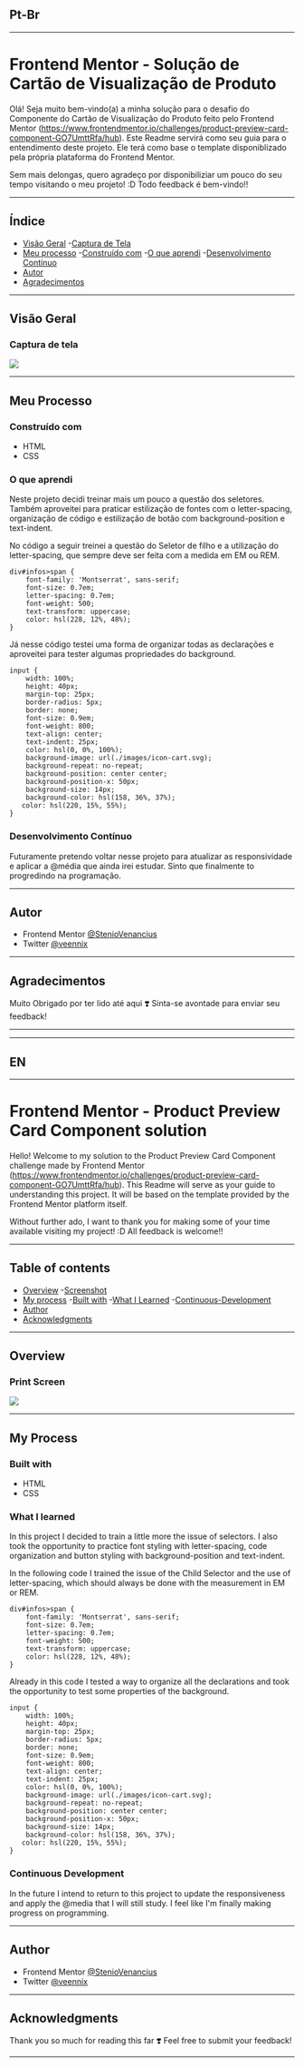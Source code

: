 ## Pt-Br
------------------------------------------------------------------------------------------------------------------------------------------------ 
# Frontend Mentor - Solução de Cartão de Visualização de Produto
Olá! 
Seja muito bem-vindo(a) a minha solução para o desafio do Componente do Cartão de Visualização do Produto feito pelo Frontend Mentor (https://www.frontendmentor.io/challenges/product-preview-card-component-GO7UmttRfa/hub). Este Readme servirá como seu guia para o entendimento deste projeto. Ele terá como base o template disponiblizado pela própria plataforma do Frontend Mentor.

Sem mais delongas, quero agradeço por disponibiliziar um pouco do seu tempo visitando o meu projeto! :D
Todo feedback é bem-vindo!!

------------------------------------------------------------------------------------------------------------------------------------------------

## Índice

- [Visão Geral](#visão-geral)
    -[Captura de Tela](#captura-de-tela)
- [Meu processo](#meu-processo)
    -[Construído com](#construído-com)
    -[O que aprendi](#o-que-aprendi)
    -[Desenvolvimento Contínuo](#desenvolvimento-contínuo)
- [Autor](#autor)
- [Agradecimentos](#agradecimentos)

------------------------------------------------------------------------------------------------------------------------------------------------

## Visão Geral
### Captura de tela
![](./Design/Desktop.png)

------------------------------------------------------------------------------------------------------------------------------------------------

## Meu Processo 
### Construído com 
- HTML 
- CSS

### O que aprendi 
Neste projeto decidi treinar mais um pouco a questão dos seletores. Também aproveitei para praticar estilização de fontes com o letter-spacing, organização de código e estilização de botão com background-position e text-indent.

No código a seguir treinei a questão do Seletor de filho e a utilização do letter-spacing, que sempre deve ser feita com a medida em EM ou REM.
``` Seletor de Filho + lettring-Spacing
div#infos>span {
    font-family: 'Montserrat', sans-serif;
    font-size: 0.7em;
    letter-spacing: 0.7em;
    font-weight: 500;
    text-transform: uppercase;
    color: hsl(228, 12%, 48%);
}
```
Já nesse código testei uma forma de organizar todas as declarações e aproveitei para tester algumas propriedades do background. 
``` Organização de Seletor + Estilização de background 
input {
    width: 100%;
    height: 40px;
    margin-top: 25px;
    border-radius: 5px;
    border: none;
    font-size: 0.9em;
    font-weight: 800;
    text-align: center;
    text-indent: 25px;
    color: hsl(0, 0%, 100%);
    background-image: url(./images/icon-cart.svg);
    background-repeat: no-repeat;
    background-position: center center;
    background-position-x: 50px;
    background-size: 14px;
    background-color: hsl(158, 36%, 37%);
   color: hsl(220, 15%, 55%);
}
```

### Desenvolvimento Contínuo
Futuramente pretendo voltar nesse projeto para atualizar as responsividade e aplicar a @média que ainda irei estudar. Sinto que finalmente to progredindo na programação. 

------------------------------------------------------------------------------------------------------------------------------------------------

## Autor 
- Frontend Mentor [@StenioVenancius](frontendmentor.io/profile/StenioVenancius)
- Twitter [@veennix](https://twitter.com/veennix)

------------------------------------------------------------------------------------------------------------------------------------------------

## Agradecimentos 
Muito Obrigado por ter lido até aqui ❣️
Sinta-se avontade para enviar seu feedback!

------------------------------------------------------------------------------------------------------------------------------------------------
------------------------------------------------------------------------------------------------------------------------------------------------
## EN
------------------------------------------------------------------------------------------------------------------------------------------------

# Frontend Mentor - Product Preview Card Component solution
Hello! 
Welcome to my solution to the Product Preview Card Component challenge made by Frontend Mentor (https://www.frontendmentor.io/challenges/product-preview-card-component-GO7UmttRfa/hub). This Readme will serve as your guide to understanding this project. It will be based on the template provided by the Frontend Mentor platform itself.

Without further ado, I want to thank you for making some of your time available visiting my project! :D
All feedback is welcome!!

------------------------------------------------------------------------------------------------------------------------------------------------

## Table of contents
- [Overview](#Overview)
    -[Screenshot](#screenshot)
- [My process](#my-process)
    -[Built with](#built-with)
    -[What I Learned](#What-I-Learned)
    -[Continuous-Development](#Continuous-Development)
- [Author](#author)
- [Acknowledgments](#acknowledgments)

------------------------------------------------------------------------------------------------------------------------------------------------

## Overview
### Print Screen
![](./Design/Desktop.png)

------------------------------------------------------------------------------------------------------------------------------------------------

## My Process
### Built with
- HTML
- CSS

### What I learned
In this project I decided to train a little more the issue of selectors. I also took the opportunity to practice font styling with letter-spacing, code organization and button styling with background-position and text-indent.

In the following code I trained the issue of the Child Selector and the use of letter-spacing, which should always be done with the measurement in EM or REM.
``` Child Selector + lettring-Spacing
div#infos>span {
    font-family: 'Montserrat', sans-serif;
    font-size: 0.7em;
    letter-spacing: 0.7em;
    font-weight: 500;
    text-transform: uppercase;
    color: hsl(228, 12%, 48%);
}
```
Already in this code I tested a way to organize all the declarations and took the opportunity to test some properties of the background. 
``` Selector Organization + Background Styling 
input {
    width: 100%;
    height: 40px;
    margin-top: 25px;
    border-radius: 5px;
    border: none;
    font-size: 0.9em;
    font-weight: 800;
    text-align: center;
    text-indent: 25px;
    color: hsl(0, 0%, 100%);
    background-image: url(./images/icon-cart.svg);
    background-repeat: no-repeat;
    background-position: center center;
    background-position-x: 50px;
    background-size: 14px;
    background-color: hsl(158, 36%, 37%);
   color: hsl(220, 15%, 55%);
}
```

### Continuous Development
In the future I intend to return to this project to update the responsiveness and apply the @media that I will still study. I feel like I'm finally making progress on programming. 

------------------------------------------------------------------------------------------------------------------------------------------------

## Author
- Frontend Mentor [@StenioVenancius](frontendmentor.io/profile/StenioVenancius)
- Twitter [@veennix](https://twitter.com/veennix)

------------------------------------------------------------------------------------------------------------------------------------------------

## Acknowledgments
Thank you so much for reading this far ❣️
Feel free to submit your feedback!

------------------------------------------------------------------------------------------------------------------------------------------------